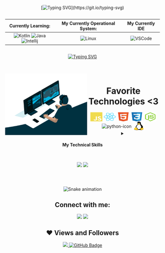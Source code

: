 <div align="center">

[![Typing SVG](https://readme-typing-svg.herokuapp.com/?color=0077b6&font=bold&size=35&center=true&vCenter=true&width=1000&lines=HELLO!!!;My+name+is+Reginaldo+Teixeira;I'm+37+years+old;I'm+a+brazilian+Junior+Developer!;Currently+residing+in+Brazil;Welcome+to+my+Github!!!)](https://git.io/typing-svg)
  
##
  
| **Currently Learning:** | **My Currently Operational System:** | My Currently IDE |
| :---: | :---: | :---: |
| ![Kotlin](https://img.shields.io/badge/Kotlin-0095D5?&style=for-the-badge&logo=kotlin&logoColor=white) ![Java](https://img.shields.io/badge/Java-ED8B00?style=for-the-badge&logo=openjdk&logoColor=white) ![Intellij](https://img.shields.io/badge/IntelliJ_IDEA-000000.svg?style=for-the-badge&logo=intellij-idea&logoColor=white) | ![Linux](https://img.shields.io/badge/Linux-FCC624?style=for-the-badge&logo=linux&logoColor=black) | ![VSCode](https://img.shields.io/badge/Visual_Studio_Code-0078D4?style=for-the-badge&logo=visual%20studio%20code&logoColor=white)
  
##

[![Typing SVG](https://readme-typing-svg.herokuapp.com/?color=0077b6&font=bold&size=35&center=true&vCenter=true&width=1000&lines=Below+are+my+current+skills)](https://git.io/typing-svg)
  
##
  
<div  align="center"> 
  <div style="display: inline_block"><br>
    <img align="left" height="200" alt="coding-time" src="./code.gif">
    <h1 align="center">Favorite Technologies <3</h1>
    <img align="center" height="30" width="40" alt="js-icon"  src="https://raw.githubusercontent.com/devicons/devicon/master/icons/javascript/javascript-plain.svg">
    <img align="center" height="30" width="40" alt="react-icon" src="https://raw.githubusercontent.com/devicons/devicon/master/icons/react/react-original.svg">
    <img align="center" height="30" width="40" alt="html-icon" src="https://raw.githubusercontent.com/devicons/devicon/master/icons/html5/html5-original.svg">
    <img align="center" height="30" width="40" alt="css-icon" src="https://raw.githubusercontent.com/devicons/devicon/master/icons/css3/css3-original.svg">
    <img align="center" height="30" width="40" alt="nodejs-icon" src="https://raw.githubusercontent.com/devicons/devicon/master/icons/nodejs/nodejs-original.svg">
    <img align="center" height="30" width="40" alt="python-icon" src="https://raw.githubusercontent.com/jmnote/z-icons/master/svg/python.svg">
    <img align="center" height="30" width="40" alt="linux-icon" src="https://github.com/devicons/devicon/blob/master/icons/linux/linux-original.svg">
   </div>
  
<details>
<summary><h4>My Technical Skills</h4></summary>
<div id='lojc' align="center">

| **Front-end** | **Back-end** | **Languages** | **Database** | **Tests** |
| :---: | :---: | :---: | :---: | :---: |
| ![React](https://img.shields.io/badge/react-%2320232a.svg?style=for-the-badge&logo=react&logoColor=%2361DAFB) | ![Node.js](https://img.shields.io/badge/node.js-%23339933.svg?style=for-the-badge&logo=node.js&logoColor=white) | ![TypeScript](https://img.shields.io/badge/typescript-%23007ACC.svg?style=for-the-badge&logo=typescript&logoColor=white) | ![MySQL](https://img.shields.io/badge/MySQL-4479A1?style=flat-square&logo=mysql&logoColor=white) | ![Jest](https://img.shields.io/badge/-jest-%23C21325?style=for-the-badge&logo=jest&logoColor=white) |
| ![React Router](https://img.shields.io/badge/React_Router-CA4245?style=for-the-badge&logo=react-router&logoColor=white) | ![Express.js](https://img.shields.io/badge/express.js-%23404d59.svg?style=for-the-badge) | ![JavaScript](https://img.shields.io/badge/javascript-%23323330.svg?style=for-the-badge&logo=javascript&logoColor=%23F7DF1E) | ![Postgres](https://img.shields.io/badge/PostgreSQL-316192?style=for-the-badge&logo=postgresql&logoColor=white) | ![Testing-Library](https://img.shields.io/badge/-TestingLibrary-%23E33332?style=for-the-badge&logo=testing-library&logoColor=white) |
| ![Redux](https://img.shields.io/badge/redux-%23593d88.svg?style=for-the-badge&logo=redux&logoColor=white) | ![Docker](https://img.shields.io/badge/Docker-2496ED?style=flat-square&logo=docker&logoColor=white) | ![Java](https://img.shields.io/badge/Java-ED8B00?style=for-the-badge&logo=openjdk&logoColor=white) | ![NoSQL](https://img.shields.io/badge/NoSQL-000000?style=flat-square&logo=notion&logoColor=white) | ![Mocha](https://img.shields.io/badge/mocha.js-323330?style=for-the-badge&logo=mocha&logoColor=Brown) |
| ![Styled Components](https://img.shields.io/badge/styled--components-DB7093?style=for-the-badge&logo=styled-components&logoColor=white) | ![Sequelize](https://img.shields.io/badge/Sequelize-52B0E7?style=for-the-badge&logo=Sequelize&logoColor=white) | ![Kotlin](https://img.shields.io/badge/Kotlin-0095D5?&style=for-the-badge&logo=kotlin&logoColor=white) |     | ![Chai](https://img.shields.io/badge/chai.js-323330?style=for-the-badge&logo=chai&logoColor=red) |
| ![CSS3](https://img.shields.io/badge/CSS3-1572B6?style=for-the-badge&logo=css3&logoColor=white) | ![Json Web Tokens](https://img.shields.io/badge/json%20web%20tokens-323330?style=for-the-badge&logo=json-web-tokens&logoColor=pink) | ![C#](https://img.shields.io/badge/c%23-%23239120.svg?style=for-the-badge&logo=c-sharp&logoColor=white) |      | ![Sinon](https://img.shields.io/badge/sinon.js-323330?style=for-the-badge&logo=sinon) |
| ![Unity](https://img.shields.io/badge/Unity-100000?style=for-the-badge&logo=unity&logoColor=white) | ![Gradle](https://img.shields.io/badge/Gradle-02303A?style=flat-square&logo=gradle&logoColor=white) |     |     | ![JUnit](https://img.shields.io/badge/JUnit-25A162?style=flat-square&logo=junit5&logoColor=white) |
<!-- | FrontEnd | BackEnd | Languages | Database | Tests | -->

</details>  
</div>
  
##
  
<img height="180em" src="https://github-readme-stats.vercel.app/api?username=reginaldo-teixeira-ou-regis&show_icons=true&include_all_commits=true&count_private=true&theme=tokyonight"/>
<img height="180em" src="https://github-readme-stats.vercel.app/api/top-langs/?username=reginaldo-teixeira-ou-regis&layout=compact&langs_count=7&theme=tokyonight"/>
</div>
  
##

<div align="center">

<br>


![Snake animation](https://github.com/reginaldo-teixeira-ou-regis/reginaldo-teixeira-ou-regis/blob/output/github-contribution-grid-snake.svg)


<h2 align="center">Connect with me: </h2>
<div align="center">
  <a href = "mailto:reginaldoteixeiraouregis@gmail.com"><img src="https://img.shields.io/badge/Gmail-D14836?style=for-the-badge&logo=gmail&logoColor=white" target="_blank"></a>
  <a href="https://www.linkedin.com/in/reginaldo-teixeira-ou-regis" target="_blank"><img src="https://img.shields.io/badge/-LinkedIn-%230077B5?style=for-the-badge&logo=linkedin&logoColor=white" target="_blank"></a> 
</div>

<h2 align="center">❤ Views and Followers</h2>

<div align="center">
	<a href="https://github.com/Meghna-DAS/github-profile-views-counter">
		<img src="https://komarev.com/ghpvc/?username=reginaldo-teixeira-ou-regis">
	</a>
	<a href="https://github.com/reginaldo-teixeira-ou-regis?tab=followers"><img src="https://img.shields.io/github/followers/reginaldo-teixeira-ou-regis?label=Followers&style=social" alt="GitHub Badge"></a>
</div> 
